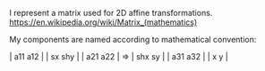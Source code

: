 I represent a matrix used for 2D affine transformations.
https://en.wikipedia.org/wiki/Matrix_(mathematics)

My components are named according to mathematical convention:

 |  a11  a12  |                 |   sx     shy  |
 |  a21  a22  |       =>     |  shx    sy    |
 |  a31  a32  |                 |    x        y     |